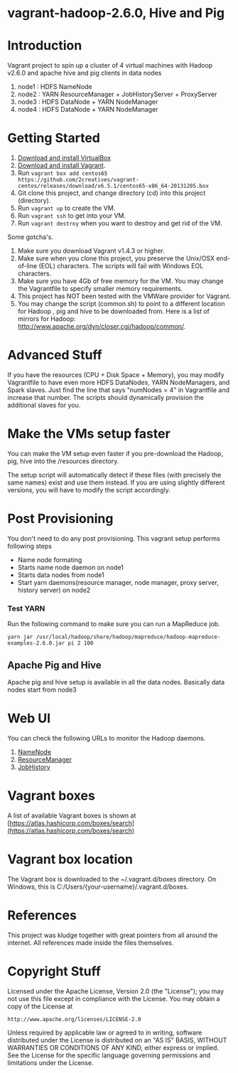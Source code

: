 vagrant-hadoop-2.6.0, Hive and Pig
================================

Introduction
============
Vagrant project to spin up a cluster of 4 virtual machines with Hadoop v2.6.0 and apache hive and pig clients in data nodes

1.	node1 : HDFS NameNode 
2.	node2 : YARN ResourceManager + JobHistoryServer + ProxyServer
3.	node3 : HDFS DataNode + YARN NodeManager 
4.	node4 : HDFS DataNode + YARN NodeManager 

Getting Started
===============

1.	[Download and install VirtualBox](https://www.virtualbox.org/wiki/Downloads)
2.	[Download and install Vagrant](http://www.vagrantup.com/downloads.html).
3.	Run `vagrant box add centos65 https://github.com/2creatives/vagrant-centos/releases/download/v6.5.1/centos65-x86_64-20131205.box`
4.	Git clone this project, and change directory (cd) into this project (directory).
5.	Run `vagrant up` to create the VM.
6.	Run `vagrant ssh` to get into your VM.
7.	Run `vagrant destroy` when you want to destroy and get rid of the VM.

Some gotcha's.

1.	Make sure you download Vagrant v1.4.3 or higher.
2.	Make sure when you clone this project, you preserve the Unix/OSX end-of-line (EOL) characters. The scripts will fail with Windows EOL characters.
3.	Make sure you have 4Gb of free memory for the VM. You may change the Vagrantfile to specify smaller memory requirements.
4.	This project has NOT been tested with the VMWare provider for Vagrant.
5.	You may change the script (common.sh) to point to a different location for Hadoop , pig and hive to be downloaded from. Here is a list of mirrors for Hadoop: http://www.apache.org/dyn/closer.cgi/hadoop/common/.

Advanced Stuff
==============

If you have the resources (CPU + Disk Space + Memory), you may modify Vagrantfile to have even more HDFS DataNodes, YARN NodeManagers, and Spark slaves. Just find the line that says "numNodes = 4" in Vagrantfile and increase that number. The scripts should dynamically provision the additional slaves for you.

Make the VMs setup faster
=========================

You can make the VM setup even faster if you pre-download the Hadoop, pig, hive into the /resources directory.

The setup script will automatically detect if these files (with precisely the same names) exist and use them instead. If you are using slightly different versions, you will have to modify the script accordingly.

Post Provisioning
=================

You don't need to do any post provisioning. This vagrant setup performs following steps

 - Name node formating 
 - Starts name node daemon on node1 
 - Starts data nodes from node1 
 - Start yarn daemons(resource manager, node manager,
   proxy server, history server) on node2

### Test YARN

Run the following command to make sure you can run a MapReduce job.

```
yarn jar /usr/local/hadoop/share/hadoop/mapreduce/hadoop-mapreduce-examples-2.6.0.jar pi 2 100
```

Apache Pig and Hive
-------------------

Apache pig and hive setup is available in all the data nodes. Basically data nodes start from node3

Web UI
======

You can check the following URLs to monitor the Hadoop daemons.

1.	[NameNode](http://10.211.55.101:50070/dfshealth.html)
2.	[ResourceManager](http://10.211.55.102:8088/cluster)
3.	[JobHistory](http://10.211.55.102:19888/jobhistory)

Vagrant boxes
=============

A list of available Vagrant boxes is shown at [https://atlas.hashicorp.com/boxes/search](https://atlas.hashicorp.com/boxes/search)

Vagrant box location
====================

The Vagrant box is downloaded to the ~/.vagrant.d/boxes directory. On Windows, this is C:/Users/{your-username}/.vagrant.d/boxes.

References
==========

This project was kludge together with great pointers from all around the internet. All references made inside the files themselves.

Copyright Stuff
===============

Licensed under the Apache License, Version 2.0 (the "License"); you may not use this file except in compliance with the License. You may obtain a copy of the License at

```
http://www.apache.org/licenses/LICENSE-2.0
```

Unless required by applicable law or agreed to in writing, software distributed under the License is distributed on an "AS IS" BASIS, WITHOUT WARRANTIES OR CONDITIONS OF ANY KIND, either express or implied. See the License for the specific language governing permissions and limitations under the License.
